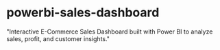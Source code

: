 # powerbi-sales-dashboard
"Interactive E-Commerce Sales Dashboard built with Power BI to analyze sales, profit, and customer insights."

